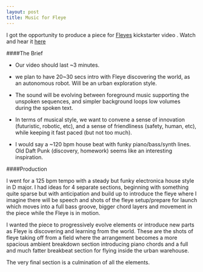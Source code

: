 ```yaml
---
layout: post
title: Music for Fleye
---
```


I got the opportunity to produce a piece for [Fleyes](http://gofleye.com/) kickstarter video . Watch and hear it [here](https://www.youtube.com/watch?v=ShNS-WLGVLo)


####The Brief

* Our video should last ~3 minutes.

* we plan to have 20~30 secs intro with Fleye discovering the world, as
an
autonomous robot. Will be an urban exploration style.

* The sound will be evolving between foreground music supporting the
unspoken sequences, and simpler background loops low volumes during
the
spoken text.

* In terms of musical style, we want to convene a sense of innovation
(futuristic, robotic, etc), and a sense of friendliness (safety,
human,
etc), while keeping it fast paced (but not too much).

* I would say a ~120 bpm house beat with funky piano/bass/synth lines. Old
Daft Punk (discovery, homework) seems like an interesting inspiration.

####Production

I went for a 125 bpm tempo with a steady but funky electronica house
style in D major. I had ideas for 4 separate sections, beginning with something quite sparse
but
with anticipation and build up to introduce the fleye where I imagine there will be speech and shots of the
fleye setup/prepare for launch which moves into a full bass groove,
bigger chord layers and movement in the piece while the Fleye is in
motion.

I wanted the piece to progressively evolve elements or introduce new parts as Fleye is discovering and learning from the world. 
These are the shots of fleye taking off from a field where the arrangement becomes a more spacious ambient breakdown section introducing piano chords and a full and much fatter breakbeat section for flying inside the urban warehouse.

The very final section is a culmination of all the elements.

 
